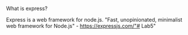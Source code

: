 What is express?

Express is a web framework for node.js.
 "Fast, unopinionated, minimalist web framework for Node.js" - https://expressjs.com/"# Lab5" 
